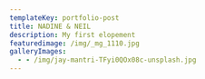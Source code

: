 ```yaml
---
templateKey: portfolio-post
title: NADINE & NEIL
description: My first elopement
featuredimage: /img/_mg_1110.jpg
galleryImages:
  - - /img/jay-mantri-TFyi0QOx08c-unsplash.jpg
---
```


